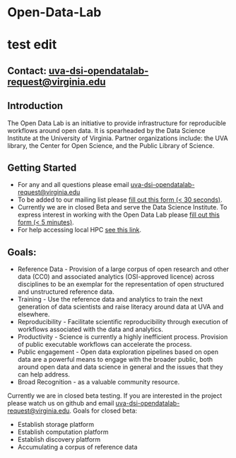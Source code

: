 # Open-Data-Lab

# test edit

## Contact: uva-dsi-opendatalab-request@virginia.edu

## Introduction

The Open Data Lab is an initiative to provide infrastructure for reproducible workflows around open data. It is spearheaded by the Data Science Institute at the University of Virginia. Partner organizations include: the UVA library, the Center for Open Science, and the Public Library of Science.

## Getting Started
* For any and all questions please email uva-dsi-opendatalab-request@virginia.edu
* To be added to our mailing list please [fill out this form (< 30 seconds)](https://docs.google.com/forms/d/e/1FAIpQLSdkWYOUKrxvkacqrFbG3aHu8dC4I7EAs8pO0_-u3hyFdrtREg/viewform).
* Currently we are in closed Beta and serve the Data Science Institute. To express interest in working with the Open Data Lab please [fill out this form (< 5 minutes)](https://goo.gl/forms/aXNwlxiSLXCyfDRe2).
* For help accessing local HPC [see this link](https://github.com/UVA-DSI/Open-Data-Lab/blob/master/documentation/Rivanna.md).

## Goals:
* Reference Data - Provision of a large corpus of open research and other data (CC0) and associated analytics (OSI-approved licence) across disciplines to be an exemplar for the representation of open structured and unstructured reference data.
* Training - Use the reference data and analytics to train the next generation of data scientists and raise literacy around data at UVA and elsewhere.
* Reproducibility - Facilitate scientific reproducibility through execution of workflows associated with the data and analytics.
* Productivity - Science is currently a highly inefficient process. Provision of public executable workflows can accelerate the process.
* Public engagement - Open data exploration pipelines based on open data are a powerful means to engage with the broader public, both around open data and data science in general and the issues that they can help address.
* Broad Recognition - as a valuable community resource.

Currently we are in closed beta testing. If you are interested in the project please watch us on github and email uva-dsi-opendatalab-request@virginia.edu.
Goals for closed beta:
* Establish storage platform
* Establish computation platform
* Establish discovery platform
* Accumulating a corpus of reference data

